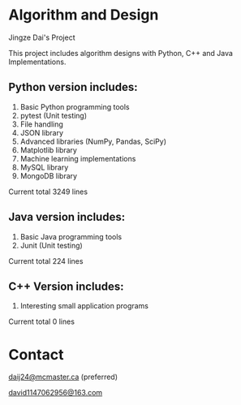# Algorithm and Design
Jingze Dai's Project

This project includes algorithm designs with Python, C++ and Java Implementations.

## Python version includes:

1. Basic Python programming tools
2. pytest (Unit testing)
3. File handling
4. JSON library
5. Advanced libraries (NumPy, Pandas, SciPy)
6. Matplotlib library
7. Machine learning implementations
8. MySQL library
9. MongoDB library

Current total 3249 lines

## Java version includes:

1. Basic Java programming tools
2. Junit (Unit testing)

Current total 224 lines

## C++ Version includes:
1. Interesting small application programs

Current total 0 lines

# Contact
daij24@mcmaster.ca
(preferred)

david1147062956@163.com

